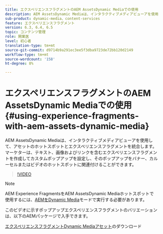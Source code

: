 ```yaml
---
title: エクスペリエンスフラグメントのAEM AssetsDynamic Mediaでの使用
description: AEM AssetsDynamic Mediaは、インタラクティブメディアビューアを使用して、アセットのホットスポットとエクスペリエンスフラグメントを統合します。 マーケターは、テキスト、画像およびリンクを含むエクスペリエンスフラグメントを作成してカスタムポップアップを設定し、そのポップアップをバナー、カルーセルまたはビデオのホットスポットに関連付けることができます。
sub-product: dynamic-media、content-services
feature: エクスペリエンスフラグメント
version: 6.3, 6.4, 6.5
topic: コンテンツ管理
role: 開業医
level: 初心者
translation-type: tm+mt
source-git-commit: d9714b9a291ec3ee5f3dba9723de72bb120d2149
workflow-type: tm+mt
source-wordcount: '158'
ht-degree: 8%

---
```



# エクスペリエンスフラグメントのAEM AssetsDynamic Mediaでの使用{#using-experience-fragments-with-aem-assets-dynamic-media}

AEM AssetsDynamic Mediaは、インタラクティブメディアビューアを使用して、アセットのホットスポットとエクスペリエンスフラグメントを統合します。 マーケターは、テキスト、画像およびリンクを含むエクスペリエンスフラグメントを作成してカスタムポップアップを設定し、そのポップアップをバナー、カルーセルまたはビデオのホットスポットに関連付けることができます。

>[!VIDEO](https://video.tv.adobe.com/v/22115/?quality=9&learn=on)

>[!NOTE]
>
>AEM Experience FragmentsをAEM AssetsDynamic Mediaホットスポットで使用するには、[AEMをDynamic Media](https://docs.adobe.com/docs/ja-JP/aem/6-3/administer/content/dynamic-media/config-dynamic.html)モードで実行する必要があります。

このビデオに示すポップアップエクスペリエンスフラグメントのバリエーションは、以下のAEMパッケージで入手できます。

[エクスペリエンスフラグメントDynamic Mediaアセット](assets/experience-fragmentsdynamic-mediaassets-100.zip)のダウンロード
